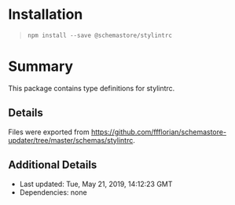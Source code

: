 # Installation
> `npm install --save @schemastore/stylintrc`

# Summary
This package contains type definitions for stylintrc.

## Details
Files were exported from https://github.com/ffflorian/schemastore-updater/tree/master/schemas/stylintrc.

## Additional Details
* Last updated: Tue, May 21, 2019, 14:12:23 GMT
* Dependencies: none
